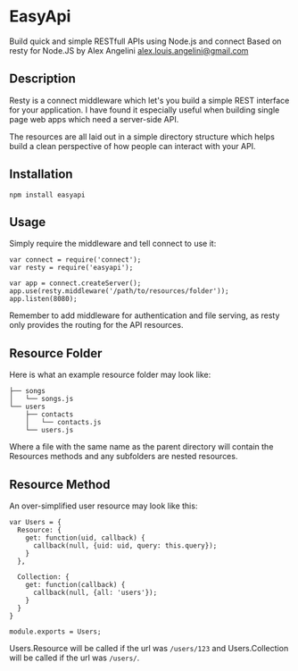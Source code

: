 # EasyApi

Build quick and simple RESTfull APIs using Node.js and connect
Based on resty for Node.JS by Alex Angelini <alex.louis.angelini@gmail.com>

## Description

Resty is a connect middleware which let's you build a simple REST interface for your application. I have found it especially useful when building single page web apps which need a server-side API.

The resources are all laid out in a simple directory structure which helps build a clean perspective of how people can interact with your API.

## Installation

    npm install easyapi

## Usage

Simply require the middleware and tell connect to use it:

    var connect = require('connect');
    var resty = require('easyapi');

    var app = connect.createServer();
    app.use(resty.middleware('/path/to/resources/folder'));
    app.listen(8080);

Remember to add middleware for authentication and file serving, as resty only provides the routing for the API resources.

## Resource Folder

Here is what an example resource folder may look like:

    ├── songs
    │   └── songs.js
    └── users
        ├── contacts
        │   └── contacts.js
        └── users.js

Where a file with the same name as the parent directory will contain the Resources methods and any subfolders are nested resources.

## Resource Method

An over-simplified user resource may look like this:

    var Users = {
      Resource: {
        get: function(uid, callback) {
          callback(null, {uid: uid, query: this.query});
        }
      },

      Collection: {
        get: function(callback) {
          callback(null, {all: 'users'});
        }
      }
    }

    module.exports = Users;

Users.Resource will be called if the url was `/users/123` and Users.Collection will be called if the url was `/users/`.
